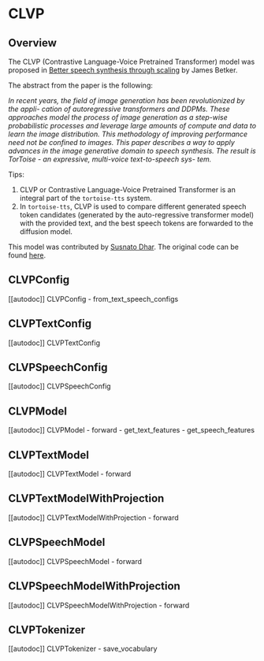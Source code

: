 <!--Copyright 2023 The HuggingFace Team. All rights reserved.

Licensed under the Apache License, Version 2.0 (the "License"); you may not use this file except in compliance with
the License. You may obtain a copy of the License at

http://www.apache.org/licenses/LICENSE-2.0

Unless required by applicable law or agreed to in writing, software distributed under the License is distributed on
an "AS IS" BASIS, WITHOUT WARRANTIES OR CONDITIONS OF ANY KIND, either express or implied. See the License for the
specific language governing permissions and limitations under the License.

⚠️ Note that this file is in Markdown but contain specific syntax for our doc-builder (similar to MDX) that may not be
rendered properly in your Markdown viewer.

-->

# CLVP

## Overview

The CLVP (Contrastive Language-Voice Pretrained Transformer) model was proposed in [Better speech synthesis through scaling](https://arxiv.org/abs/2305.07243) by James Betker.

The abstract from the paper is the following:

*In recent years, the field of image generation has been revolutionized by the appli-
cation of autoregressive transformers and DDPMs. These approaches model the
process of image generation as a step-wise probabilistic processes and leverage
large amounts of compute and data to learn the image distribution.
This methodology of improving performance need not be confined to images. This
paper describes a way to apply advances in the image generative domain to speech
synthesis. The result is TorToise - an expressive, multi-voice text-to-speech sys-
tem.*

Tips:

1. CLVP or Contrastive Language-Voice Pretrained Transformer is an integral part of the `tortoise-tts` system.
2. In `tortoise-tts`, CLVP is used to compare different generated speech token candidates (generated by the 
auto-regressive transformer model) with the provided text, and the best speech tokens are forwarded to the diffusion model.

This model was contributed by [Susnato Dhar](https://huggingface.co/susnato).
The original code can be found [here](https://github.com/neonbjb/tortoise-tts).

## CLVPConfig

[[autodoc]] CLVPConfig
    - from_text_speech_configs

## CLVPTextConfig

[[autodoc]] CLVPTextConfig

## CLVPSpeechConfig

[[autodoc]] CLVPSpeechConfig

## CLVPModel

[[autodoc]] CLVPModel
    - forward
    - get_text_features
    - get_speech_features

## CLVPTextModel

[[autodoc]] CLVPTextModel
    - forward

## CLVPTextModelWithProjection

[[autodoc]] CLVPTextModelWithProjection
    - forward

## CLVPSpeechModel

[[autodoc]] CLVPSpeechModel
    - forward

## CLVPSpeechModelWithProjection

[[autodoc]] CLVPSpeechModelWithProjection
    - forward

## CLVPTokenizer

[[autodoc]] CLVPTokenizer
    - save_vocabulary